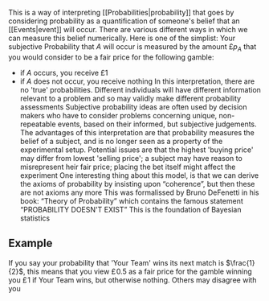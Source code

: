 This is a way of interpreting [[Probabilities|probability]] that goes by considering probability as a quantification of someone's belief that an [[Events|event]] will occur. There are various different ways in which we can measure this belief numerically. Here is one of the simplist:
Your subjective Probability that $A$ will occur is measured by the amount £$p_{A}$ that you would consider to be a fair price for the following gamble:
- if $A$ occurs, you receive £1
- if $A$ does not occur, you receive nothing
In this interpretation, there are no 'true' probabilities. Different individuals will have different information relevant to a problem and so may validly make different probability assessments
Subjective probability ideas are often used by decision makers who have to consider problems concerning unique, non-repeatable events, based on their informed, but subjective judgements. The advantages of this interpretation are that probability measures the belief of a subject, and is no longer seen as a property of the experimental setup. Potential issues are that the highest 'buying price' may differ from lowest 'selling price'; a subject may have reason to misrepresent heir fair price; placing the bet itself might affect the experiment
One interesting thing about this model, is that we can derive the axioms of probability by insisting upon “coherence”, but then these are not axioms any more
This was formalissed by Bruno DeFenetti in his book: “Theory of Probability” which contains the famous statement “PROBABILITY DOESN'T EXIST”
This is the foundation of Bayesian statistics
## Example
If you say your probability that 'Your Team' wins its next match is $\frac{1}{2}$, this means that you view £$\hspace{0pt}0.5$ as a fair price for the gamble winning you £$\hspace{0pt}1$ if Your Team wins, but otherwise nothing. Others may disagree with you
